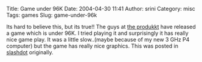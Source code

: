 Title: Game under 96K
Date: 2004-04-30 11:41
Author: srini
Category: misc
Tags: games
Slug: game-under-96k

Its hard to believe this, but its true!! The guys at [the
produkkt](http://theprodukkt.com/) have released a game which is under
96K. I tried playing it and surprisingly it has really nice game play.
It was a little slow..(maybe because of my new 3 GHz P4 computer) but
the game has really nice graphics. This was posted in
[slashdot](http://games.slashdot.org/article.pl?sid=04/04/15/1239203&mode=thread&tid=127&tid=186&tid=204)
originally.
